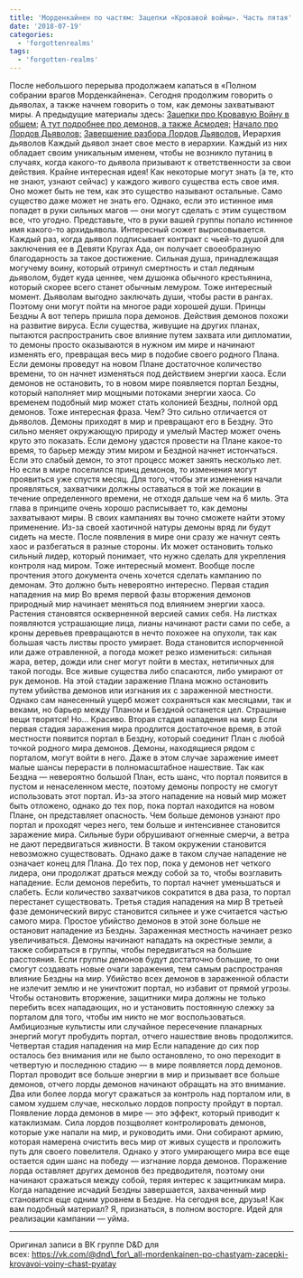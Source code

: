 ```yaml
---
title: 'Морденкайнен по частям: Зацепки «Кровавой войны». Часть пятая'
date: '2018-07-19'
categories:
  - 'forgottenrealms'
tags:
  - 'forgotten-realms'
---
```


После небольшого перерыва продолжаем капаться в «Полном собрании врагов Морденкайнена». Сегодня продолжим говорить о дьяволах, а также начнем говорить о том, как демоны захватывают миры. А предыдущие материалы здесь: [Зацепки про Кровавую Войну в общем;](https://adventurersleague.wordpress.com/2018/07/20/%d0%bc%d0%be%d1%80%d0%b4%d0%b5%d0%bd%d0%ba%d0%b0%d0%b9%d0%bd%d0%b5%d0%bd-%d0%bf%d0%be-%d1%87%d0%b0%d1%81%d1%82%d1%8f%d0%bc-%d0%b7%d0%b0%d1%86%d0%b5%d0%bf%d0%ba%d0%b8-%d0%ba%d1%80%d0%be%d0%b2/) [А тут подробнее про демонов, а также Асмодея;](https://adventurersleague.wordpress.com/2018/07/20/%d0%bc%d0%be%d1%80%d0%b4%d0%b5%d0%bd%d0%ba%d0%b0%d0%b9%d0%bd%d0%b5%d0%bd-%d0%bf%d0%be-%d1%87%d0%b0%d1%81%d1%82%d1%8f%d0%bc-%d0%b7%d0%b0%d1%86%d0%b5%d0%bf%d0%ba%d0%b8-%d0%ba%d1%80%d0%be%d0%b2-2/) [Начало про Лордов Дьяволов;](https://adventurersleague.wordpress.com/2018/07/20/%d0%bc%d0%be%d1%80%d0%b4%d0%b5%d0%bd%d0%ba%d0%b0%d0%b9%d0%bd%d0%b5%d0%bd-%d0%bf%d0%be-%d1%87%d0%b0%d1%81%d1%82%d1%8f%d0%bc-%d0%b7%d0%b0%d1%86%d0%b5%d0%bf%d0%ba%d0%b8-%d0%ba%d1%80%d0%be%d0%b2-3/) [Завершение разбора Лордов Дьяволов.](https://adventurersleague.wordpress.com/2018/07/20/%d0%bc%d0%be%d1%80%d0%b4%d0%b5%d0%bd%d0%ba%d0%b0%d0%b9%d0%bd%d0%b5%d0%bd-%d0%bf%d0%be-%d1%87%d0%b0%d1%81%d1%82%d1%8f%d0%bc-%d0%b7%d0%b0%d1%86%d0%b5%d0%bf%d0%ba%d0%b8-%d0%ba%d1%80%d0%be%d0%b2-4/) Иерархия дьяволов Каждый дьявол знает свое место в иерархии. Каждый из них обладает своим уникальным именем, чтобы не возникло путаниц в случаях, когда какого-то дьявола призывают к ответственности за свои действия. Крайне интересная идея! Как некоторые могут знать (а те, кто не знают, узнают сейчас) у каждого живого существа есть свое имя. Оно может быть не тем, как это существо называют остальные. Само существо даже может не знать его. Однако, если это истинное имя попадет в руки сильных магов — они могут сделать с этим существом все, что угодно. Представьте, что в руки вашей группы попало истинное имя какого-то архидьявола. Интересный сюжет вырисовывается. Каждый раз, когда дьявол подписывает контракт с чьей-то душой для заключения ее в Девяти Кругах Ада, он получает своеобразную благодарность за такое достижение. Сильная душа, принадлежащая могучему воину, который отринул смертность и стал ледяным дьяволом, будет куда ценнее, чем душонка обычного крестьянина, который скорее всего станет обычным лемуром. Тоже интересный момент. Дьяволам выгодно заключать души, чтобы расти в рангах. Поэтому они могут пойти на многое ради хорошей души. Принцы Бездны А вот теперь пришла пора демонов. Действия демонов похожи на развитие вируса. Если существа, живущие на других планах, пытаются распространить свое влияние путем захвата или дипломатии, то демоны просто оказываются в нужном им мире и начинают изменять его, превращая весь мир в подобие своего родного Плана. Если демоны проведут на новом Плане достаточное количество времени, то он начнет изменяться под действием энергии хаоса. Если демонов не остановить, то в новом мире появляется портал Бездны, который наполняет мир мощными потоками энергии хаоса. Со временем подобный мир может стать колонией Бездны, полной орд демонов. Тоже интересная фраза. Чем? Это сильно отличается от дьяволов. Демоны приходят в мир и превращают его в Бездну. Это сильно меняет окружающую природу и умелый Мастер может очень круто это показать. Если демону удастся провести на Плане какое-то время, то барьер между этим миром и Бездной начнет истончаться. Если это слабый демон, то этот процесс может занять несколько лет. Но если в мире поселился принц демонов, то изменения могут проявиться уже спустя месяц. Для того, чтобы эти изменения начали проявляться, захватчики должны оставаться в той же локации в течение определенного времени, не отходя дальше чем на 6 миль. Эта глава в принципе очень хорошо расписывает то, как демоны захватывают миры. В своих кампаниях вы точно сможете найти этому применение. Из-за своей хаотичной натуры демоны вряд ли будут сидеть на месте. После появления в мире они сразу же начнут сеять хаос и разбегаться в разные стороны. Их может остановить только сильный лидер, который понимает, что нужно сделать для укрепления контроля над миром. Тоже интересный момент. Вообще после прочтения этого документа очень хочется сделать кампанию по демонам. Это должно быть невероятно интересно. Первая стадия нападения на мир Во время первой фазы вторжения демонов природный мир начинает меняться под влиянием энергии хаоса. Растения становятся оскверненной версией самих себя. На листках появляются устрашающие лица, лианы начинают расти сами по себе, а кроны деревьев превращаются в нечто похожее на опухоли, так как большая часть листвы просто умирает. Вода становится испорченной или даже отравленной, а погода может резко измениться: сильная жара, ветер, дожди или снег могут пойти в местах, нетипичных для такой погоды. Все живые существа либо спасаются, либо умирают от рук демонов. На этой стадии заражение Плана можно остановить путем убийства демонов или изгнания их с зараженной местности. Однако сам нанесенный ущерб может сохраняться как месяцами, так и веками, но барьер между Планом и Бездной останется цел. Страшные вещи творятся! Но… Красиво. Вторая стадия нападения на мир Если первая стадия заражения мира продлится достаточное время, в этой местности появится портал в Бездну, который соединит План с любой точкой родного мира демонов. Демоны, находящиеся рядом с порталом, могут войти в него. Даже в этом случае заражение имеет малые шансы перерасти в полномасштабное нашествие. Так как Бездна — невероятно большой План, есть шанс, что портал появится в пустом и ненаселенном месте, поэтому демоны попросту не смогут использовать этот портал. Из-за этого нападение на новый мир может быть отложено, однако до тех пор, пока портал находится на новом Плане, он представляет опасность. Чем больше демонов узнают про портал и проходят через него, тем больше и интенсивнее становится заражение мира. Сильные бури обрушивают огненные смерчи, а ветра не дают передвигаться живности. В таком окружении становится невозможно существовать. Однако даже в таком случае нападение не означает конец для Плана. До тех пор, пока у демонов нет четкого лидера, они продолжат драться между собой за то, чтобы возглавить нападение. Если демонов перебить, то портал начнет уменьшаться и слабеть. Если количество захватчиков сократится в два раза, то портал перестанет существовать. Третья стадия нападения на мир В третьей фазе демонический вирус становится сильнее и уже считается частью самого мира. Простое убийство демонов в этой зоне больше не остановит нападение из Бездны. Зараженная местность начинает резко увеличиваться. Демоны начинают нападать на окрестные земли, а также собираться в группы, чтобы передвигаться на большие расстояния. Если группы демонов будут достаточно большие, то они смогут создавать новые очаги заражения, тем самым распространяя влияние Бездны на мир. Убийство всех демонов в зараженной области не излечит землю и не уничтожит портал, но избавит от прямой угрозы. Чтобы остановить вторжение, защитники мира должны не только перебить всех нападающих, но и установить постоянную слежку за порталом для того, чтобы им никто не мог воспользоваться. Амбициозные культисты или случайное пересечение планарных энергий могут пробудить портал, отчего нашествие вновь продолжится. Четвертая стадия нападения на мир Если нападение до сих пор осталось без внимания или не было остановлено, то оно переходит в четвертую и последнюю стадию — в мире появляется лорд демонов. Портал проводит все больше энергии в мир и призывает все больше демонов, отчего лорды демонов начинают обращать на это внимание. Два или более лорда могут сражаться за контроль над порталом или, в самом худшем случае, несколько лордов попросту пройдут в портал. Появление лорда демонов в мире — это эффект, который приводит к катаклизмам. Сила лордов позщволяет контролировать демонов, которые уже напали на мир, и руководить ими. Они собирают армию, которая намерена очистить весь мир от живых существ и проложить путь для своего повелителя. Однако у этого умирающего мира все еще остается один шанс на победу — изгнание лорда демонов. Поражение лорда оставляет других демонов без предводителя, поэтому они начинают сражаться между собой, теряя интерес к защитникам мира. Когда нападение исчадий Бездны завершается, захваченный мир становится еще одним уровнем в Бездне. На сегодня все, друзья! Как вам подобный материал? Я, признаться, в полном восторге. Идей для реализации кампании — уйма.

---

Оригинал записи в ВК группе D&D для всех: https://vk.com/@dnd\_for\_all-mordenkainen-po-chastyam-zacepki-krovavoi-voiny-chast-pyatay
